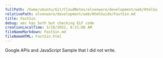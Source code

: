 ```yaml
---
fullPath: /home/ubuntu/Git/CloudNotes/elvenware/development/web/HtmlGuide/FastSin.md
relativePath: elvenware/development/web/HtmlGuide/FastSin.md
title: FastSin
debug: aec has both but checking ELF code
creationLocalTime: 3/18/2022, 8:21:00 AM
fileNameMarkdown: FastSin.md
fileNameHTML: FastSin.html
---
```


<!-- toc -->
<!-- tocstop -->

Google APIs and JavaScript Sample that I did not write.

